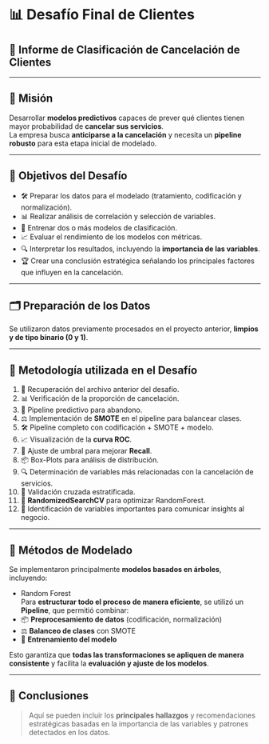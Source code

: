 # 📊 Desafío Final de Clientes

## 📝 Informe de Clasificación de Cancelación de Clientes

---

## 🎯 Misión

Desarrollar **modelos predictivos** capaces de prever qué clientes tienen mayor probabilidad de **cancelar sus servicios**.  
La empresa busca **anticiparse a la cancelación** y necesita un **pipeline robusto** para esta etapa inicial de modelado.

---

## 🎯 Objetivos del Desafío

- 🛠 Preparar los datos para el modelado (tratamiento, codificación y normalización).  
- 📊 Realizar análisis de correlación y selección de variables.  
- 🤖 Entrenar dos o más modelos de clasificación.  
- 📈 Evaluar el rendimiento de los modelos con métricas.  
- 🔍 Interpretar los resultados, incluyendo la **importancia de las variables**.  
- 🏆 Crear una conclusión estratégica señalando los principales factores que influyen en la cancelación.

---

## 🗂 Preparación de los Datos

Se utilizaron datos previamente procesados en el proyecto anterior, **limpios y de tipo binario (0 y 1)**.  

---

## 🧩 Metodología utilizada en el Desafío

1. 📂 Recuperación del archivo anterior del desafío.  
2. 📊 Verificación de la proporción de cancelación.  
3. 🔄 Pipeline predictivo para abandono.  
4. ⚖ Implementación de **SMOTE** en el pipeline para balancear clases.  
5. 🛠 Pipeline completo con codificación + SMOTE + modelo.  
6. 📈 Visualización de la **curva ROC**.  
7. 🎯 Ajuste de umbral para mejorar **Recall**.  
8. 📦 Box-Plots para análisis de distribución.  
9. 🔍 Determinación de variables más relacionadas con la cancelación de servicios.  
10. 🔄 Validación cruzada estratificada.  
11. 🔧 **RandomizedSearchCV** para optimizar RandomForest.  
12. 📌 Identificación de variables importantes para comunicar insights al negocio.

---

## 🤖 Métodos de Modelado

Se implementaron principalmente **modelos basados en árboles**, incluyendo:  
- Random Forest  
Para **estructurar todo el proceso de manera eficiente**, se utilizó un **Pipeline**, que permitió combinar:  
- 📦 **Preprocesamiento de datos** (codificación, normalización)  
- ⚖ **Balanceo de clases** con SMOTE  
- 🤖 **Entrenamiento del modelo**  

Esto garantiza que **todas las transformaciones se apliquen de manera consistente** y facilita la **evaluación y ajuste de los modelos**.  

---

## 🏁 Conclusiones

> Aquí se pueden incluir los **principales hallazgos** y recomendaciones estratégicas basadas en la importancia de las variables y patrones detectados en los datos.

